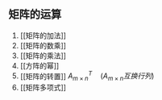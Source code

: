## 矩阵的运算
1. [[矩阵的加法]]
1. [[矩阵的数乘]]
1. [[矩阵的乘法]]
1. [[方阵的幂]]
1. [[矩阵的转置]] $A_{m\times n}^T \quad (A_{m\times n}互换行列)$
1. [[矩阵多项式]]
